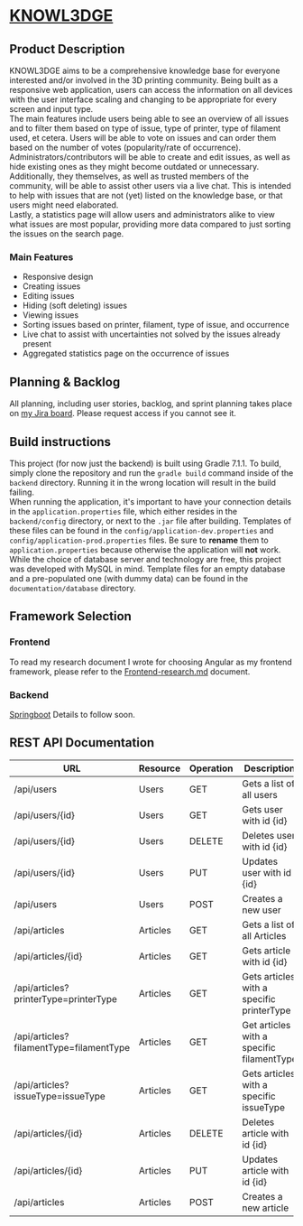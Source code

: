 # [KNOWL3DGE](https://git.fhict.nl/knowl3dge/knowl3dge)

## Product Description

KNOWL3DGE aims to be a comprehensive knowledge base for everyone interested and/or involved in the 3D printing community. Being built as a responsive web application, users can access the information on all devices with the user interface scaling and changing to be appropriate for every screen and input type.  
The main features include users being able to see an overview of all issues and to filter them based on type of issue, type of printer, type of filament used, et cetera. Users will be able to vote on issues and can order them based on the number of votes (popularity/rate of occurrence).  
Administrators/contributors will be able to create and edit issues, as well as hide existing ones as they might become outdated or unnecessary. Additionally, they themselves, as well as trusted members of the community, will be able to assist other users via a live chat. This is intended to help with issues that are not (yet) listed on the knowledge base, or that users might need elaborated.  
Lastly, a statistics page will allow users and administrators alike to view what issues are most popular, providing more data compared to just sorting the issues on the search page.

### Main Features

- Responsive design
- Creating issues
- Editing issues
- Hiding (soft deleting) issues
- Viewing issues
- Sorting issues based on printer, filament, type of issue, and occurrence 
- Live chat to assist with uncertainties not solved by the issues already present
- Aggregated statistics page on the occurrence of issues 

## Planning & Backlog

All planning, including user stories, backlog, and sprint planning takes place on [my Jira board](https://mpfglaser.atlassian.net/jira/software/projects/KNOW/boards/1/backlog). Please request access if you cannot see it.  

## Build instructions
This project (for now just the backend) is built using Gradle 7.1.1. To build, simply clone the repository and run the `gradle build` command inside of the `backend` directory. Running it in the wrong location will result in the build failing.  
When running the application, it's important to have your connection details in the `application.properties` file, which either resides in the `backend/config` directory, or next to the `.jar` file after building. Templates of these files can be found in the `config/application-dev.properties` and `config/application-prod.properties` files. Be sure to **rename** them to `application.properties` because otherwise the application will **not** work. While the choice of database server and technology are free, this project was developed with MySQL in mind. Template files for an empty database and a pre-populated one (with dummy data) can be found in the `documentation/database` directory.

## Framework Selection

### Frontend

To read my research document I wrote for choosing Angular as my frontend framework, please refer to the [Frontend-research.md](documentation\Frontend-research.md) document.

### Backend

[Springboot](https://spring.io/projects/spring-boot)
Details to follow soon.

## REST API Documentation

| URL | Resource | Operation | Description |
|-----|----------|-----------|-------------|
| /api/users | Users | GET | Gets a list of all users |
| /api/users/{id} | Users | GET | Gets user with id {id} |
| /api/users/{id} | Users | DELETE | Deletes user with id {id} |
| /api/users/{id} | Users | PUT | Updates user with id {id} |
| /api/users | Users | POST | Creates a new user |
| /api/articles | Articles | GET | Gets a list of all Articles |
| /api/articles/{id} | Articles | GET | Gets article with id {id} |
| /api/articles?printerType=printerType | Articles | GET | Gets articles with a specific printerType |
| /api/articles?filamentType=filamentType | Articles | GET | Get articles with a specific filamentType |
| /api/articles?issueType=issueType | Articles | GET | Gets articles with a specific issueType |
| /api/articles/{id} | Articles | DELETE | Deletes article with id {id} |
| /api/articles/{id} | Articles | PUT | Updates article with id {id} |
| /api/articles | Articles | POST | Creates a new article |